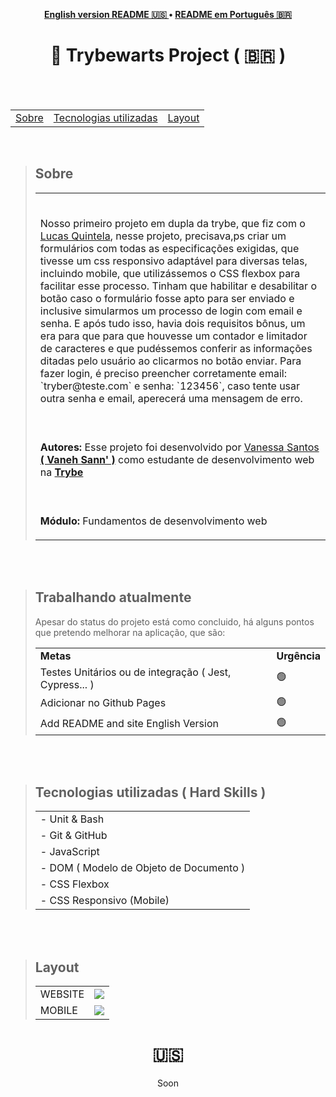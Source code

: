 
<p align="center"><b>
 <a href="#----">English version README 🇺🇸 </a> •
 <a href="#---trybewarts-project-------">README em Português 🇧🇷</a>
  </b>
</p>
<h1 align="center">
  📝 Trybewarts Project
  <span> ( 🇧🇷 )  </span>
</h1>

<br>
<br>

<section>
  <table align="center">
<tr><p align="center"><b> </td> 
<td> <a href="#---sobre--">Sobre</a></td> 
<td>  <a href="#tecnologias-utilizadas--hard-skills-">Tecnologias utilizadas</a></td> 
<td>  <a href="#layout">Layout</a></td> 
  </b>
  </p></tr>
  </table>
  
  <br>
  
  <blockquote>
    <h2 align="left">
   Sobre
  </h2>
<table>
    <tr>
      <td><br>
        <p align="left">
   Nosso primeiro projeto em dupla da trybe, que fiz com o <a href="https://github.com/lucasbaq" target="_blank">Lucas Quintela</a>, nesse projeto, precisava,ps criar um formulários com todas as especificações exigidas, que tivesse um css responsivo adaptável para diversas telas, incluindo mobile, que utilizássemos o CSS flexbox para facilitar esse processo. Tinham que habilitar e desabilitar o botão caso o formulário fosse apto para ser enviado e inclusive simularmos um processo de login com email e senha. E após tudo isso, havia dois requisitos bônus, um era para que para que houvesse um contador e limitador de caracteres e que pudéssemos conferir as informações ditadas pelo usuário ao clicarmos no botão enviar. Para fazer login, é preciso preencher corretamente email: `tryber@teste.com` e senha: `123456`, caso tente usar outra senha e email, aperecerá uma mensagem de erro. </p>
      </td>
    </tr>
    <tr>
      <td><br>
        <p align="left">
          <b>Autores:</b> Esse projeto foi desenvolvido por <a href="https://www.linkedin.com/in/vanehsann/" target="_blank"> Vanessa Santos <b>( Vaneh Sann' )</b></a> como estudante de desenvolvimento web na <b><a href="https://www.betrybe.com/" target="_blank"> Trybe </a></b>
        </p>
      </td>
    <tr>
    <tr>
      <td><br>
        <p align="left">
          <b>Módulo:</b> Fundamentos de desenvolvimento web
        </p>
      </td>
    </tr>
 
</table> 
  </blockquote>

<br>
<br>

<blockquote>
   <h2>Trabalhando atualmente</h2>
  <p> Apesar do status do projeto está como concluido, há alguns pontos que pretendo melhorar na aplicação, que são: </p>
   <table>
  <tr>
    <td>
      <b>Metas</b>
    </td>
    <td>
      <b>Urgência</b>
    </td>
  </tr>
  <tr>
    <td>Testes Unitários ou de integração ( Jest, Cypress... )</td>
    <td>🟢</td>
  </tr>
    <tr>
    <td> Adicionar no Github Pages</td>
    <td>🟢</td>
  </tr>
  <tr>
    <td>Add README and site English Version</td>
    <td>🟢</td>
  </tr>

</table></blockquote>

<br>
<br>


<div>

  <blockquote>
    <h2 align="left">
Tecnologias utilizadas ( Hard Skills )
</h2>
    <table>
      
 <tr><td>
 - Unit & Bash
 </tr></td> 
 <tr><td> 
     - Git & GitHub
 </tr></td> 
 <tr><td> 
 - JavaScript
 </td></tr> 
 <tr><td> 
 - DOM ( Modelo de Objeto de Documento )
 </td></tr> 
 <tr><td> 
 - CSS Flexbox
 </td></tr> 
 <tr><td> 
 - CSS Responsivo (Mobile)
 </td></tr> 
    </table>
      </blockquote>
  </div>
  
<br>
<br>
<div>
  <blockquote>
    <h2 align="left">
Layout
</h2>
 <table>  
 <tr><td> 
     WEBSITE
 </td><td><img src="./trybewarts.gif" /></td></tr>
 <tr><td> 
 MOBILE
 </td><td><img src="./trybewarts-mobile.gif" /></td></tr></tr> 
    </table>
      </blockquote>
  </div>
  </section>

 <h1 align="center">  🇺🇸  </h1>

<p align="center"> Soon </p>
